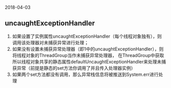 2018-04-03

## uncaughtExceptionHandler
1. 如果设置了实例属性uncaughtExceptionHandler（每个线程对象独有），则调用该处理器对未捕获异常进行处理；
2. 如果没有设置未捕获异常处理器（即1中的uncaughtExceptionHandler），则将线程对象的ThreadGroup当作未捕获异常处理器，
在ThreadGroup中获取所以线程对象共享的静态属性defaultUncaughtExceptionHandler来处理未捕获异常（前提是静态的set方法你调用了并且传入处理器实例）
3. 如果两个set方法都没有调用，那么异常栈信息将被推送到System.err进行处理